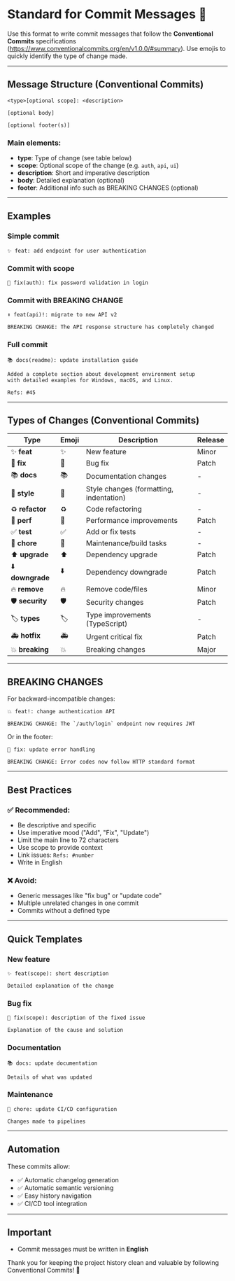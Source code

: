 # Standard for Commit Messages 🚀

Use this format to write commit messages that follow the **Conventional Commits** specifications (https://www.conventionalcommits.org/en/v1.0.0/#summary). Use emojis to quickly identify the type of change made.

---

## Message Structure (Conventional Commits)

```
<type>[optional scope]: <description>

[optional body]

[optional footer(s)]
```

### Main elements:

- **type**: Type of change (see table below)  
- **scope**: Optional scope of the change (e.g. `auth`, `api`, `ui`)  
- **description**: Short and imperative description  
- **body**: Detailed explanation (optional)  
- **footer**: Additional info such as BREAKING CHANGES (optional)  

---

## Examples

### Simple commit
```
✨ feat: add endpoint for user authentication
```

### Commit with scope
```
🐛 fix(auth): fix password validation in login
```

### Commit with BREAKING CHANGE
```
⬆️ feat(api)!: migrate to new API v2

BREAKING CHANGE: The API response structure has completely changed
```

### Full commit
```
📚 docs(readme): update installation guide

Added a complete section about development environment setup
with detailed examples for Windows, macOS, and Linux.

Refs: #45
```

---

## Types of Changes (Conventional Commits)

| Type | Emoji | Description | Release |
|------|-------|-------------|---------|
| ✨ **feat** | ✨ | New feature | Minor |
| 🐛 **fix** | 🐛 | Bug fix | Patch |
| 📚 **docs** | 📚 | Documentation changes | - |
| 🎨 **style** | 🎨 | Style changes (formatting, indentation) | - |
| ♻️ **refactor** | ♻️ | Code refactoring | - |
| 🚀 **perf** | 🚀 | Performance improvements | Patch |
| ✅ **test** | ✅ | Add or fix tests | - |
| 🔧 **chore** | 🔧 | Maintenance/build tasks | - |
| ⬆️ **upgrade** | ⬆️ | Dependency upgrade | Patch |
| ⬇️ **downgrade** | ⬇️ | Dependency downgrade | Patch |
| 🔥 **remove** | 🔥 | Remove code/files | Minor |
| 🛡️ **security** | 🛡️ | Security changes | Patch |
| 🏷️ **types** | 🏷️ | Type improvements (TypeScript) | - |
| 🚑 **hotfix** | 🚑 | Urgent critical fix | Patch |
| 💥 **breaking** | 💥 | Breaking changes | Major |

---

## BREAKING CHANGES

For backward-incompatible changes:

```
💥 feat!: change authentication API

BREAKING CHANGE: The `/auth/login` endpoint now requires JWT
```

Or in the footer:
```
🐛 fix: update error handling

BREAKING CHANGE: Error codes now follow HTTP standard format
```

---

## Best Practices

### ✅ **Recommended:**
- Be descriptive and specific  
- Use imperative mood ("Add", "Fix", "Update")  
- Limit the main line to 72 characters  
- Use scope to provide context  
- Link issues: `Refs: #number`  
- Write in English  

### ❌ **Avoid:**
- Generic messages like "fix bug" or "update code"  
- Multiple unrelated changes in one commit  
- Commits without a defined type  

---

## Quick Templates

### New feature
```
✨ feat(scope): short description

Detailed explanation of the change
```

### Bug fix
```
🐛 fix(scope): description of the fixed issue

Explanation of the cause and solution
```

### Documentation
```
📚 docs: update documentation

Details of what was updated
```

### Maintenance
```
🔧 chore: update CI/CD configuration

Changes made to pipelines
```

---

## Automation

These commits allow:  
- ✅ Automatic changelog generation  
- ✅ Automatic semantic versioning  
- ✅ Easy history navigation  
- ✅ CI/CD tool integration  

---

## Important  
- Commit messages must be written in **English**  

Thank you for keeping the project history clean and valuable by following Conventional Commits! 🚀

